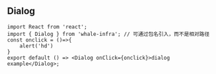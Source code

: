 


## Dialog

```tsx
import React from 'react';
import { Dialog } from 'whale-infra'; // 可通过包名引入，而不是相对路径
const onclick = ()=>{
    alert('hd')
}
export default () => <Dialog onClick={onclick}>dialog example</Dialog>;

```

<API src="./index.tsx"></API>


